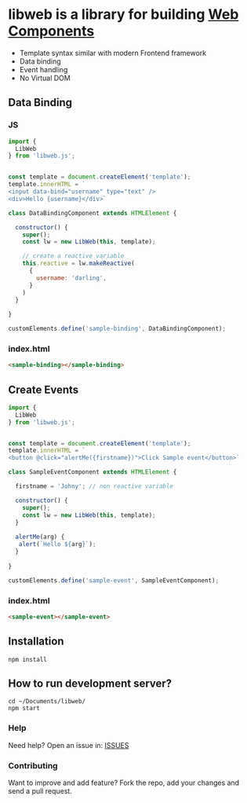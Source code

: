 # libweb is a library for building [Web Components](https://developer.mozilla.org/en-US/docs/Web/Web_Components)

* Template syntax similar with modern Frontend framework
* Data binding
* Event handling
* No Virtual DOM


## Data Binding
### JS
```js
import {  
  LibWeb
} from 'libweb.js';


const template = document.createElement('template');
template.innerHTML = `
<input data-bind="username" type="text" />
<div>Hello {username}</div>`

class DataBindingComponent extends HTMLElement { 

  constructor() {
    super();
    const lw = new LibWeb(this, template);

    // create a reactive variable
    this.reactive = lw.makeReactive(
      { 
        username: 'darling',        
      }
    )
  }
 
}

customElements.define('sample-binding', DataBindingComponent);

```
### index.html
```html
<sample-binding></sample-binding>
```

## Create Events
```js
import {  
  LibWeb
} from 'libweb.js';


const template = document.createElement('template');
template.innerHTML = `
<button @click="alertMe({firstname})">Click Sample event</button>`

class SampleEventComponent extends HTMLElement { 

  firstname = 'Johny'; // non reactive variable

  constructor() {
    super();
    const lw = new LibWeb(this, template);    
  }
  
  alertMe(arg) {
   alert(`Hello ${arg}`);
  }
 
}

customElements.define('sample-event', SampleEventComponent);

```
### index.html
```html
<sample-event></sample-event>
```

## Installation 
```
npm install
```

## How to run development server? 
```
cd ~/Documents/libweb/
npm start
```


### Help

Need help? Open an issue in: [ISSUES](https://github.com/josnin/libweb/issues)


### Contributing
Want to improve and add feature? Fork the repo, add your changes and send a pull request.

